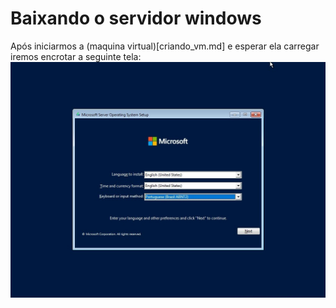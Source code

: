 # Baixando o servidor windows
Após iniciarmos a (maquina virtual)[criando_vm.md] e esperar ela carregar iremos encrotar a seguinte tela:
<img src="linguagem.jpg">